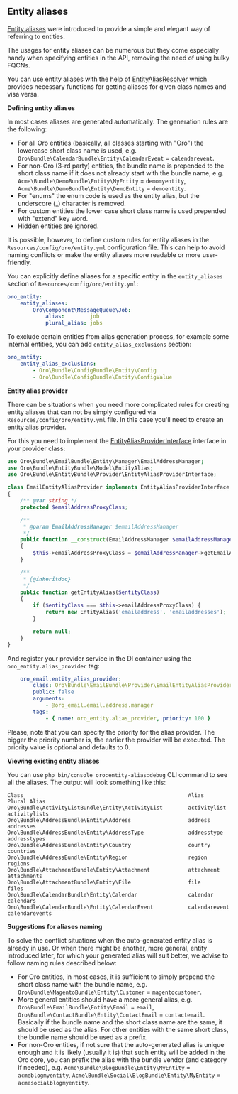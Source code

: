 ## Entity aliases

[Entity aliases](./../../Model/EntityAlias.php) were introduced to provide a simple and elegant way of referring to entities.

The usages for entity aliases can be numerous but they come especially handy when specifying entities in the API, removing the need of using bulky FQCNs.

You can use entity aliases with the help of [EntityAliasResolver](./../../ORM/EntityAliasResolver.php) which provides necessary functions for getting aliases for given class names and visa versa.

**Defining entity aliases**

In most cases aliases are generated automatically.
The generation rules are the following:
- For all Oro entities (basically, all classes starting with "Oro") the lowercase short class name is used, e.g. `Oro\Bundle\CalendarBundle\Entity\CalendarEvent` = `calendarevent`.
- For non-Oro (3-rd party) entities, the bundle name is prepended to the short class name if it does not already start with the bundle name, e.g. `Acme\Bundle\DemoBundle\Entity\MyEntity` = `demomyentity`, `Acme\Bundle\DemoBundle\Entity\DemoEntity` = `demoentity`.
- For "enums" the enum code is used as the entity alias, but the underscore (_) character is removed.
- For custom entities the lower case short class name is used prepended with "extend" key word.
- Hidden entities are ignored.

It is possible, however, to define custom rules for entity aliases in the `Resources/config/oro/entity.yml` configuration file.
This can help to avoid naming conflicts or make the entity aliases more readable or more user-friendly.

You can explicitly define aliases for a specific entity in the `entity_aliases` section of `Resources/config/oro/entity.yml`:

```yml
oro_entity:
    entity_aliases:
        Oro\Component\MessageQueue\Job:
            alias:        job
            plural_alias: jobs
```

To exclude certain entities from alias generation process, for example some internal entities, you can add `entity_alias_exclusions` section:

```yml
oro_entity:
    entity_alias_exclusions:
        - Oro\Bundle\ConfigBundle\Entity\Config
        - Oro\Bundle\ConfigBundle\Entity\ConfigValue
```

**Entity alias provider**

There can be situations when you need more complicated rules for creating entity aliases that can not be simply configured via `Resources/config/oro/entity.yml` file.
In this case you'll need to create an entity alias provider.

For this you need to implement the [EntityAliasProviderInterface](./../../Provider/EntityAliasProviderInterface.php) interface in your provider class:

```php
use Oro\Bundle\EmailBundle\Entity\Manager\EmailAddressManager;
use Oro\Bundle\EntityBundle\Model\EntityAlias;
use Oro\Bundle\EntityBundle\Provider\EntityAliasProviderInterface;

class EmailEntityAliasProvider implements EntityAliasProviderInterface
{
    /** @var string */
    protected $emailAddressProxyClass;

    /**
     * @param EmailAddressManager $emailAddressManager
     */
    public function __construct(EmailAddressManager $emailAddressManager)
    {
        $this->emailAddressProxyClass = $emailAddressManager->getEmailAddressProxyClass();
    }

    /**
     * {@inheritdoc}
     */
    public function getEntityAlias($entityClass)
    {
        if ($entityClass === $this->emailAddressProxyClass) {
            return new EntityAlias('emailaddress', 'emailaddresses');
        }

        return null;
    }
}
```

And register your provider service in the DI container using the `oro_entity.alias_provider` tag:

```yml
    oro_email.entity_alias_provider:
        class: Oro\Bundle\EmailBundle\Provider\EmailEntityAliasProvider
        public: false
        arguments:
            - @oro_email.email.address.manager
        tags:
            - { name: oro_entity.alias_provider, priority: 100 }
```

Please, note that you can specify the priority for the alias provider. The bigger the priority number is, the earlier the provider will be executed. The priority value is optional and defaults to 0.

**Viewing existing entity aliases**

You can use `php bin/console oro:entity-alias:debug` CLI command to see all the aliases.
The output will look something like this:

```
Class                                                    Alias                  Plural Alias
Oro\Bundle\ActivityListBundle\Entity\ActivityList        activitylist           activitylists
Oro\Bundle\AddressBundle\Entity\Address                  address                addresses
Oro\Bundle\AddressBundle\Entity\AddressType              addresstype            addresstypes
Oro\Bundle\AddressBundle\Entity\Country                  country                countries
Oro\Bundle\AddressBundle\Entity\Region                   region                 regions
Oro\Bundle\AttachmentBundle\Entity\Attachment            attachment             attachments
Oro\Bundle\AttachmentBundle\Entity\File                  file                   files
Oro\Bundle\CalendarBundle\Entity\Calendar                calendar               calendars
Oro\Bundle\CalendarBundle\Entity\CalendarEvent           calendarevent          calendarevents
```

**Suggestions for aliases naming**

To solve the conflict situations when the auto-generated entity alias is already in use. Or when there might be another, more general, entity introduced later, for which your generated alias will suit better, we advise to follow naming rules described below:
- For Oro entities, in most cases, it is sufficient to simply prepend the short class name with the bundle name, e.g. `Oro\Bundle\MagentoBundle\Entity\Customer` = `magentocustomer`.
- More general entities should have a more general alias, e.g. `Oro\Bundle\EmailBundle\Entity\Email` = `email`, `Oro\Bundle\ContactBundle\Entity\ContactEmail` = `contactemail`. Basically if the bundle name and the short class name are the same, it should be used as the alias. For other entities with the same short class, the bundle name should be used as a prefix.
- For non-Oro entities, if not sure that the auto-generated alias is unique enough and it is likely (usually it is) that such entity will be added in the Oro core, you can prefix the alias with the bundle vendor (and category if needed), e.g. `Acme\Bundle\BlogBundle\Entity\MyEntity` = `acmeblogmyentity`, `Acme\Bundle\Social\BlogBundle\Entity\MyEntity` = `acmesocialblogmyentity`.
